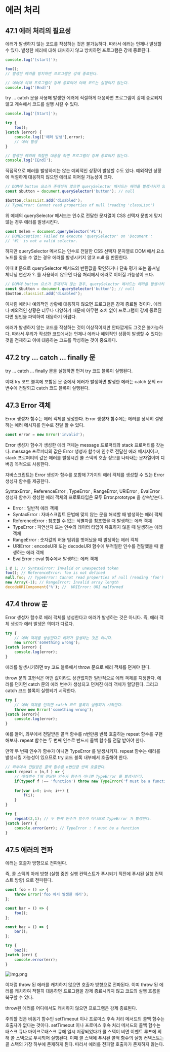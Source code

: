 # 에러 처리

## 47.1 에러 처리의 필요성

에러가 발생하지 않는 코드를 작성하는 것은 불가능하다. 따라서 에러는 언제나 발생할 수 있다.
발생한 에러에 대해 대처하지 않고 방치하면 프로그램은 강제 종료된다.

```javascript
console.log('[start]');

foo();
// 발생한 에러를 방치하면 프로그램은 강제 종료된다.

// 에러에 의해 프로그램이 강제 종료되어 아래 코드는 실행되지 않는다.
console.log('[End]')
```

try ... catch 문을 사용해 발생한 에러에 적절하게 대응하면 프로그램이 강제 종료되지 않고 
계속해서 코드를 실행 시킬 수 있다. 


```javascript
console.log('[Start]');

try {
    foo();
}catch (error) {
    console.log(['에러 발생'],error);
    // 에러 발생
}

// 발생한 에러에 적절한 대응을 하면 프로그램이 강제 종료되지 않는다.
console.log('[End]');
```

직접적으로 에러를 발생하지는 않는 예외적인 상황이 발생할 수도 있다.
예외적인 상황에 적절하게 대응하지 않으면 에러로 이어질 가능성이 크다.

```javascript
// DOM에 button 요소가 존재하지 않으면 querySelector 메서드는 에러를 발생시키지 않고 null을 반환한다.
const $button = document.querySelector('button'); // null

$button.classList.add('disabled');
// TypeError: Cannot read properties of null (reading 'classList')
```

위 예제의 querySelector 메서드는 인수로 전달한 문자열이
CSS 선택자 문법에 맞지 않는 경우 에러를 발생시킨다.

```javascript
const $elem = document.querySelector('#1');
// DOMException: Failed to execute 'querySelector' on 'Document': 
// '#1' is not a valid selector.
```

하지만 querySelector 메서드는 인수로 전달한 CSS 선택자 
문자열로 DOM 에서 요소 노드를 찾을 수 없는 경우
에러를 발생시키지 않고 null 을 반환한다. 

이때 if 문으로 querySelector 메서드의 반환값을 확인하거나
단축 평가 또는 옵셔널 체니닝 연산자 ?. 를 사용하지 않으면
다음 처리에서 에러로 이어질 가능성이 크다.

```javascript
// DOM에 button 요소가 존재하지 않는 경우, querySelector 메서드는 에러를 발생시키지 않고 null을 반환한다.
const $button = document.querySelector('button'); // null 
$button.classList.add('disabled');
```

이처럼 에러나 예외적인 상황에 대응하지 않으면 프로그램은 강제 종료될 것이다.
에러나 예외적인 상황은 너무나 다양하기 때문에 아무런 조치 없이
프로그램이 강제 종료된다면 원인을 파악하여 대응하기 어렵다.

에러가 발생하지 않는 코드를 작성하는 것이 이상적이지만 안타깝게도
그것은 불가능하다. 따라서 우리가 작성한 코드에서는 언제나 에러나 예외적인
상황이 발생할 수 있다는 것을 전제하고 이에 대응하는 코드를 작성하는 것이
중요하다. 


## 47.2 try ... catch ... finally 문

try ... catch ... finally 문을 실행하면 먼저 try 코드 블록이 실행된다.

이때 try 코드 블록에 포함된 문 중에서 에러가 발생하면 발생한 에러는
catch 문의 err 변수에 전달되고 catch 코드 블록이 실행된다. 

## 47.3 Error 객체

Error 생성자 함수는 에러 객체를 생성한다. Error 생성자 함수에는
에러를 상세히 설명하는 에러 메시지를 인수로 전달 할 수 있다.

```javascript
const error = new Error('invalid');
```

Error 생성자 함수가 생성한 에러 객체는 message 프로퍼티와 
stack 프로퍼티를 갖는다. message 프로퍼티의 값은 
Error 생성자 함수에 인수로 전달한 에러 메시지이고, 
stack 프로퍼티의 값은 에러를 발생시킨 콜 스택의 호출 정보를 
나타내는 문자열이며 디버깅 목적으로 사용한다.

자바스크립트는 Error 생성자 함수를 포함해 7가지의 에러 객체를
생성할 수 있는 Error 생성자 함수를 제공한다.

SyntaxError , ReferenceError , TypeError , RangeError,
URIError , EvalError 생성자 함수가 생성한 
에러 객체의 프로토타입은 모두 Error.prototype 을 상속받는다.

- Error : 일반적 에러 객체
- SyntaxError : 자바스크립트 문법에 맞지 않는 문을 해석할 때 발생하는 에러 객체
- ReferenceError : 참조할 수 없는 식별자를 참조했을 때 발생하는 에러 객체
- TypeError : 피연산자 또는 인수의 데이터 타입이 유효하지 않을 때 발생하는 에러 객체
- RangeError : 숫자값의 허용 범위를 벗어났을 때 발생하는 에러 객체
- URIError : encodeURI 또는 decodeURI 함수에 부적절한 인수를 전달했을 때 발생하는 에러 객체
- EvalError : eval 함수에서 발생하는 에러 객체

```javascript
1 @ 1; // SyntaxError: Invalid or unexpected token
foo(); // ReferenceError: foo is not defined
null.foo; // TypeError: Cannot read properties of null (reading 'foo')
new Array(-1); // RangeError: Invalid array length
decodeURIComponent('%'); //  URIError: URI malformed
```


## 47.4 throw 문

Error 생성자 함수로 에러 객체를 생성한다고 에러가 발생하는 것은 아니다. 
즉, 에러 객체 생성과 에러 발생은 의미가 다르다.

```javascript
try {
    // 에러 객체를 생성한다고 에러가 발생하는 것은 아니다.
    new Error('something wrong');
}catch (error) {
    console.log(error);
}
```
에러를 발생시키려면 try 코드 블록에서 throw 문으로 에러 객체를 던져야 한다.

throw 문의 표현식은 어떤 값이라도 상관없지만 일반적으로 에러 객체를
지정한다. 에러를 던지면 catch 문의 에러 변수가 생성되고 
던져진 에러 객체가 할당된다. 그리고 catch 코드 블록이 실행되기 시작한다.

```javascript
try {
    // 에러 객체를 던지면 catch 코드 블록이 실행되기 시작한다.
    throw new Error('something wrong');
}catch (error){
    console.log(error);
}
```
예를 들어, 외부에서 전달받은 콜백 함수를 n번만큼 반복 호출하는
repeat 함수를 구현해보자. repeat 함수는 두 번째
인수로 반드시 콜백 함수를 전달 받아야 한다.

만약 두 번째 인수가 함수가 아니면 TypeError 를 발생시키자.
repeat 함수는 에러를 발생시킬 가능성이 있으므로 try 코드 블록
내부에서 호출해야 한다.

```javascript
// 외부에서 전달받은 콜백 함수를 n번만큼 반복 호출한다.
const repeat = (n,f ) => {
    // 매개변수 f에 전달된 인수가 함수가 아니면 TypeError 를 발생시킨다.
    if(typeof f !== 'function') throw new TypeError('f must be a function');
    
    for(var i=0; i<n; i++) {
        f(i);
    }
}

try {
    repeat(2,1); // 두 번째 인수가 함수가 아니므로 TypeError 가 발생한다.
}catch (err) {
    console.error(err); // TypeError : f must be a function
}
```

## 47.5 에러의 전파

에러는 호출자 방향으로 전파된다. 

즉, 콜 스택의 아래 방향
(실행 중인 실행 컨텍스트가 푸시되기 직전에 푸시된 실행 컨텍스트 방향)
으로 전파된다.

```javascript
const foo = () => {
    throw Error('foo 에서 발생한 에러');
};

const bar = () => {
    foo();
};

const baz = () => {
    bar();
};

try {
    baz();
}catch (err) {
    console.error(err);
}
```

![img.png](img.png)

이처럼 throw 된 에러를 캐치하지 않으면 
호출자 방향으로 전파된다. 
이띠 throw 된 에러를 캐치하여 적절히 대응하면
프로그램을 강제 종료시키지 않고 코드의 실행 흐름을 복구할 수 있다.

throw된 에러를 어디에서도 캐치하지 않으면 프로그램은 강제 종료된다.

주의할 것은 비동기 함수인 setTimeout 이나 프로미스 후속 처리
메서드의 콜백 함수는 호출자가 없다는 것이다.
setTimeout 이나 프로미스 후속 처리 메서드의 콜백 함수는 
태스크 큐나 마이크로태스크 큐에 일시 저장되었다가 
콜 스택이 비면 이벤트 루프에 의해 콜 스택으로 푸시되어 실행된다. 
이때 콜 스택에 푸시된 콜백 함수의 실행 컨텍스트는 
콜 스택의 가장 하부에 존재하게 된다.
따라서 에러를 전파할 호출자가 존재하지 않는다.